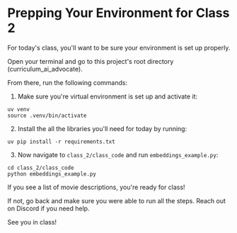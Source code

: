 # Prepping Your Environment for Class 2

For today's class, you'll want to be sure your environment is set up properly.

Open your terminal and go to this project's root directory (curriculum_ai_advocate).

From there, run the following commands:

1. Make sure you're virtual environment is set up and activate it:

```
uv venv
source .venv/bin/activate
```

2. Install the all the libraries you'll need for today by running:

```
uv pip install -r requirements.txt
```

3. Now navigate to `class_2/class_code` and run `embeddings_example.py`:

```
cd class_2/class_code
python embeddings_example.py
```

If you see a list of movie descriptions, you're ready for class!

If not, go back and make sure you were able to run all the steps. Reach out on Discord if you need help.

See you in class!
